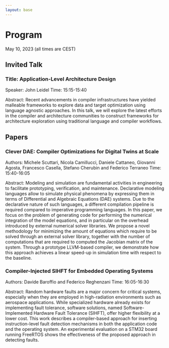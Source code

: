 ```yaml
---
layout: base
---
```


# Program

May 10, 2023 (all times are CEST)

## Invited Talk

### Title: Application-Level Architecture Design
Speaker: John Leidel
Time: 15:15-15:40

Abstract: Recent advancements in compiler infrastructures have yielded malleable frameworks to explore data and target optimization using language agnostic approaches.  In this talk, we will explore the latest efforts in the compiler and architecture communities to construct frameworks for architecture exploration using traditional language and compiler workflows.


## Papers

### Clever DAE: Compiler Optimizations for Digital Twins at Scale 
Authors: Michele Scuttari, Nicola Camillucci, Daniele Cattaneo, Giovanni Agosta, Francesco Casella, Stefano Cherubin and Federico Terraneo
Time: 15:40-16:05

Abstract: Modeling and simulation are fundamental activities in engineering to facilitate prototyping, verification, and maintenance. Declarative modeling languages allow to simulate physical phenomena by expressing them in terms of Differential and Algebraic Equations (DAE) systems. Due to the declarative nature of such languages, a different compilation pipeline is required compared to imperative programming languages. In this paper, we focus on the problem of generating code for performing the numerical integration of the model equations, and in particular on the overhead introduced by external numerical solver libraries. We propose a novel methodology for minimizing the amount of equations which require to be solved through an external solver library, together with the number of computations that are required to computed the Jacobian matrix of the system. Through a prototype LLVM-based compiler, we demonstrate how this approach achieves a linear speed-up in simulation time with respect to the baseline. 

### Compiler-Injected SIHFT for Embedded Operating Systems 
Authors: Davide Baroffio and Federico Reghenzani
Time: 16:05-16:30

Abstract: Random hardware faults are a major concern for critical systems, especially when they are employed in high-radiation environments such as aerospace applications. While specialized hardware already exists for implementing fault tolerance, software solutions, named Software-Implemented Hardware Fault Tolerance (SIHFT), offer higher flexibility at a lower cost. This work describes a compiler-based approach for inserting instruction-level fault detection mechanisms in both the application code and the operating system. An experimental evaluation on a STM32 board running FreeRTOS shows the effectiveness of the proposed approach in detecting faults.

